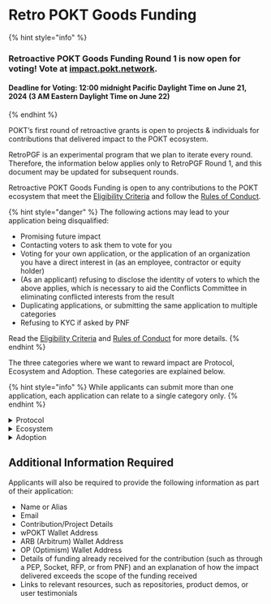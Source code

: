 # Retro POKT Goods Funding

{% hint style="info" %}
### Retroactive POKT Goods Funding Round 1 is now open for voting! Vote at [impact.pokt.network](https://impact.pokt.network/).

#### **Deadline for Voting: 12:00 midnight Pacific Daylight Time on June 21, 2024 (3 AM Eastern Daylight Time on June 22)**
{% endhint %}

POKT’s first round of retroactive grants is open to projects & individuals for contributions that delivered impact to the POKT ecosystem.

RetroPGF is an experimental program that we plan to iterate every round. Therefore, the information below applies only to RetroPGF Round 1, and this document may be updated for subsequent rounds.

Retroactive POKT Goods Funding is open to any contributions to the POKT ecosystem that meet the [Eligibility Criteria](eligibility-criteria.md) and follow the [Rules of Conduct](rules-of-conduct.md).

{% hint style="danger" %}
The following actions may lead to your application being disqualified:

* Promising future impact
* Contacting voters to ask them to vote for you
* Voting for your own application, or the application of an organization you have a direct interest in (as an employee, contractor or equity holder)
* (As an applicant) refusing to disclose the identity of voters to which the above applies, which is necessary to aid the Conflicts Committee in eliminating conflicted interests from the result
* Duplicating applications, or submitting the same application to multiple categories
* Refusing to KYC if asked by PNF

Read the [Eligibility Criteria](eligibility-criteria.md) and [Rules of Conduct](rules-of-conduct.md) for more details.
{% endhint %}

The three categories where we want to reward impact are Protocol, Ecosystem and Adoption. These categories are explained below.&#x20;

{% hint style="info" %}
While applicants can submit more than one application, each application can relate to a single category only.&#x20;
{% endhint %}

<details>

<summary>Protocol</summary>

The Protocol category recognizes individuals and projects that have positively impacted the core elements of the POKT Network protocol, including main code sources such as Morse, and other crucial dependencies and repositories.

**Who Should Consider Applying?**

* Made direct enhancements to the POKT Network protocol's core codebases.
* Contributed significantly to the dependencies and related repositories that support the POKT Network protocol.
* Played a key role in developing features or improvements implemented in official protocol releases.

**Information Required for Your Submission:**

* Detailed description of your contribution(s) to the core POKT protocol or its key dependencies.
* Metrics demonstrating the impact of your work, such as usage statistics, dependency graphs, and community adoption.
* Specific examples of how your contributions have advanced the functionality, efficiency or stability of the POKT protocol, including improvements to the experience of network actors such as validators, servicers, and/or gateways.
* Explain how you delivered extra impact beyond a scope of work that was already funded in a PEP, Socket, RFP, or by PNF.

</details>

<details>

<summary>Ecosystem</summary>

The Ecosystem category focuses on acknowledging and supporting tools and applications that enhanced the experience of participation in the POKT Network ecosystem.&#x20;

**Who Should Consider Applying?**

This category is designed for developers, innovators, and project teams who have:

* Created or improved tools and applications that interact with or support participation in the POKT Network ecosystem.
* Enhanced the accessibility, efficiency, or usability of the POKT Network ecosystem through innovative solutions.
* Contributed to the development and release of features that impact how users interact with POKT Network.
* Developed or contributed to wallets, explorers, and other technologies that directly benefit the POKT Network ecosystem.

**Information Required for Your Submission:**

* Detailed description of your tool or application, its functionality within the POKT Network ecosystem, and how it improves on the functionality that existed before your contribution.
* Quantitative and qualitative metrics demonstrating the impact of your work, such as user feedback, testimonials, usage statistics, dependency graphs, and community adoption.
* Specific examples of how your contributions have positively impacted the broader POKT Network ecosystem, such as specific ways they have improved the user experience.
* Explain how you delivered extra impact beyond a scope of work that was already funded in a PEP, Socket, RFP, or from PNF.

</details>

<details>

<summary>Adoption</summary>

The Adoption category supports efforts that have significantly contributed to raising awareness and increasing adoption of POKT Network. It targets initiatives focused on discussions, referrals, marketing, and other forms of support that help POKT reach a broader audience.

**Who Should Consider Applying?**&#x20;

This category is for marketers, business developers, community managers, content creators, and advocates who have:

* Led campaigns or initiatives that increased awareness of POKT Network.
* Contributed to adoption through innovative outreach strategies.
* Engaged effectively with communities to attract people to POKT Network.
* Engaged with newcomers to our community, created educational content, helped community members, and generally worked to make POKT a welcoming place.
* Helped attract/onboard developers as customers to a POKT gateway.

**Information Required for Your Submission:**

* Detailed description of your activities and how they drove awareness/adoption.
* Quantitative and qualitative metrics demonstrating the quality and quantity of awareness/adoption created.
* Evidence of how your efforts have driven adoption and attracted new users to the POKT Network ecosystem.
* Feedback and impact assessment before and after your initiatives. Explain how your efforts generated more awareness/adoption over and above that created by other awareness/adoption initiatives.
* Explain how you delivered extra impact beyond a scope of work that was already funded in a PEP, Socket, RFP, or from PNF.

</details>

## Additional Information Required

Applicants will also be required to provide the following information as part of their application:

* Name or Alias
* Email
* Contribution/Project Details &#x20;
* wPOKT Wallet Address
* ARB (Arbitrum) Wallet Address
* OP (Optimism) Wallet Address
* Details of funding already received for the contribution (such as through a PEP, Socket, RFP, or from PNF) and an explanation of how the impact delivered exceeds the scope of the funding received
* Links to relevant resources, such as repositories, product demos, or user testimonials

